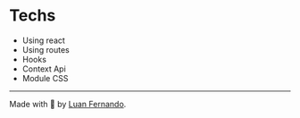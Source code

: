 # Techs
- Using react
- Using routes
- Hooks
- Context Api
- Module CSS

---
Made with 💜 by [Luan Fernando](https://www.linkedin.com/in/luan-fernando/).
